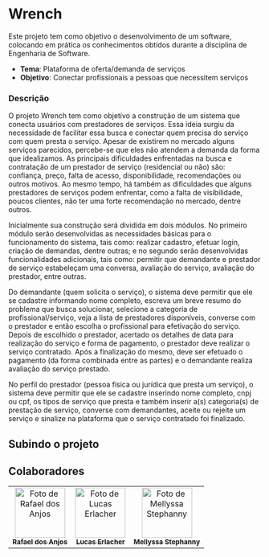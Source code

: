 # Wrench

Este projeto tem como objetivo o desenvolvimento de um software, colocando em prática os conhecimentos obtidos durante a disciplina de Engenharia de Software.
- **Tema**: Plataforma de oferta/demanda de serviços 
- **Objetivo**: Conectar profissionais a pessoas que necessitem serviços

### Descrição 

O projeto Wrench tem como objetivo a construção de um sistema que conecta usuários com prestadores de serviços. Essa ideia surgiu da necessidade de facilitar essa busca e conectar quem precisa do serviço com quem presta o serviço. Apesar de existirem no mercado alguns serviços parecidos, percebe-se que eles não atendem a demanda da forma que idealizamos. As principais dificuldades enfrentadas na busca e contratação de um prestador de serviço (residencial ou não) são: confiança, preço, falta de acesso, disponibilidade, recomendações ou outros motivos. Ao mesmo tempo, há também as dificuldades que alguns prestadores de serviços podem enfrentar, como a falta de visibilidade, poucos clientes, não ter uma forte recomendação no mercado, dentre outros. 

Inicialmente sua construção será dividida em dois módulos. No primeiro módulo serão desenvolvidas as necessidades básicas para o funcionamento do sistema, tais como:
realizar cadastro, efetuar login, criação de demandas, dentre outras; e no segundo serão desenvolvidas funcionalidades adicionais, tais como: permitir que demandante e prestador de serviço estabeleçam uma conversa, avaliação do serviço, avaliação do prestador, entre outras.

Do demandante (quem solicita o serviço), o sistema deve permitir que ele se cadastre informando nome completo, escreva um breve resumo do problema que busca solucionar, selecione a categoria de profissional/serviço, veja a lista de prestadores disponíveis, converse com o prestador e então escolha o profissional para efetivação do serviço. Depois de escolhido o prestador, acertado os detalhes de data para realização do serviço e forma de pagamento, o prestador deve realizar o serviço contratado. Após a finalização do mesmo, deve ser efetuado o pagamento (da forma combinada entre as partes) e o demandante realiza avaliação do serviço prestado.

No perfil do prestador (pessoa física ou jurídica que presta um serviço), o sistema deve permitir que ele se cadastre inserindo nome completo, cnpj ou cpf, os tipos de serviço que presta e também inserir a(s) categoria(s) de prestação de serviço, converse com demandantes, aceite ou rejeite um serviço e sinalize na plataforma que o serviço contratado foi finalizado.


## Subindo o projeto

## Colaboradores

<table>
  <tr>
    <td align="center">
      <a href="https://github.com/RafaelDAnjos">
        <img src="https://github.com/RafaelDAnjos.png" width="100px;" alt="Foto de Rafael dos Anjos"/><br>
        <sub>
          <b>Rafael dos Anjos</b>
        </sub>
      </a>
    </td>
    <td align="center">
      <a href="https://github.com/LucasErlacher">
        <img src="https://github.com/LucasErlacher.png" width="100px;" alt="Foto de Lucas Erlacher"/><br>
        <sub>
          <b>Lucas Erlacher</b>
        </sub>
      </a>
    </td>
    <td align="center">
      <a href="https://github.com/mellyssaStephanny">
        <img src="https://github.com/mellyssaStephanny.png" width="100px;" alt="Foto de Mellyssa Stephanny"/><br>
        <sub>
          <b>Mellyssa Stephanny</b>
        </sub>
      </a>
    </td>
  </tr>
</table>




